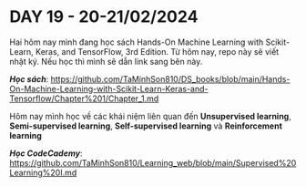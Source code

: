 # DAY 19 - 20-21/02/2024
Hai hôm nay mình đang học sách Hands-On Machine Learning with Scikit-Learn, Keras, and TensorFlow, 3rd Edition.
Từ hôm nay, repo này sẽ viết nhật ký. Nếu học thì mình sẽ dẫn link sang bên này.

***Học sách***: https://github.com/TaMinhSon810/DS_books/blob/main/Hands-On-Machine-Learning-with-Scikit-Learn-Keras-and-Tensorflow/Chapter%201/Chapter_1.md

Hôm nay mình học về các khái niệm liên quan đến **Unsupervised learning**, **Semi-supervised learning**, **Self-supervised learning** và **Reinforcement learning**

***Học CodeCademy***: https://github.com/TaMinhSon810/Learning_web/blob/main/Supervised%20Learning%20I.md



